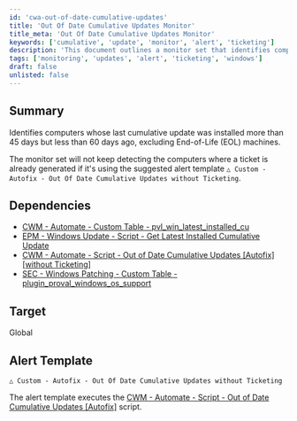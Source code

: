 ```yaml
---
id: 'cwa-out-of-date-cumulative-updates'
title: 'Out Of Date Cumulative Updates Monitor'
title_meta: 'Out Of Date Cumulative Updates Monitor'
keywords: ['cumulative', 'update', 'monitor', 'alert', 'ticketing']
description: 'This document outlines a monitor set that identifies computers with cumulative updates installed between 45 and 60 days ago, excluding End-of-Life machines. It includes dependencies and a custom alert template for efficient tracking and management.'
tags: ['monitoring', 'updates', 'alert', 'ticketing', 'windows']
draft: false
unlisted: false
---
```

## Summary

Identifies computers whose last cumulative update was installed more than 45 days but less than 60 days ago, excluding End-of-Life (EOL) machines.  

The monitor set will not keep detecting the computers where a ticket is already generated if it's using the suggested alert template `△ Custom - Autofix - Out Of Date Cumulative Updates without Ticketing`.

## Dependencies

- [CWM - Automate - Custom Table - pvl_win_latest_installed_cu](https://proval.itglue.com/DOC-5078775-12849460) 
- [EPM - Windows Update - Script - Get Latest Installed Cumulative Update](https://proval.itglue.com/DOC-5078775-12849478) 
- [CWM - Automate - Script - Out of Date Cumulative Updates [Autofix] [without Ticketing]](https://proval.itglue.com/DOC-5078775-16208967) 
- [SEC - Windows Patching - Custom Table - plugin_proval_windows_os_support](https://proval.itglue.com/DOC-5078775-7780690) 

## Target

Global

## Alert Template

`△ Custom - Autofix - Out Of Date Cumulative Updates without Ticketing`

The alert template executes the [CWM - Automate - Script - Out of Date Cumulative Updates [Autofix]](https://proval.itglue.com/DOC-5078775-14790498) script.



